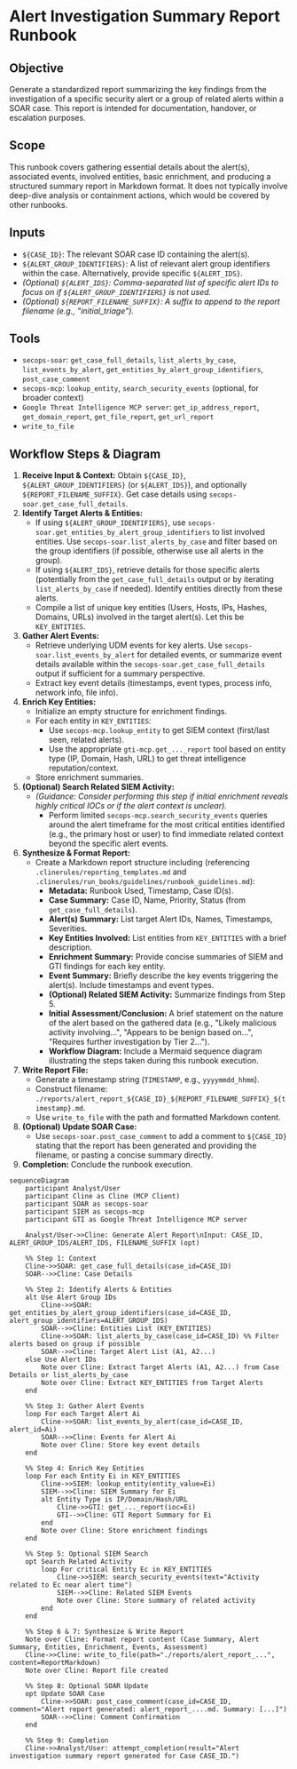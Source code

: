 # Alert Investigation Summary Report Runbook

## Objective

Generate a standardized report summarizing the key findings from the investigation of a specific security alert or a group of related alerts within a SOAR case. This report is intended for documentation, handover, or escalation purposes.

## Scope

This runbook covers gathering essential details about the alert(s), associated events, involved entities, basic enrichment, and producing a structured summary report in Markdown format. It does not typically involve deep-dive analysis or containment actions, which would be covered by other runbooks.

## Inputs

*   `${CASE_ID}`: The relevant SOAR case ID containing the alert(s).
*   `${ALERT_GROUP_IDENTIFIERS}`: A list of relevant alert group identifiers within the case. Alternatively, provide specific `${ALERT_IDS}`.
*   *(Optional) `${ALERT_IDS}`: Comma-separated list of specific alert IDs to focus on if `${ALERT_GROUP_IDENTIFIERS}` is not used.*
*   *(Optional) `${REPORT_FILENAME_SUFFIX}`: A suffix to append to the report filename (e.g., "initial_triage").*

## Tools

*   `secops-soar`: `get_case_full_details`, `list_alerts_by_case`, `list_events_by_alert`, `get_entities_by_alert_group_identifiers`, `post_case_comment`
*   `secops-mcp`: `lookup_entity`, `search_security_events` (optional, for broader context)
*   `Google Threat Intelligence MCP server`: `get_ip_address_report`, `get_domain_report`, `get_file_report`, `get_url_report`
*   `write_to_file`

## Workflow Steps & Diagram

1.  **Receive Input & Context:** Obtain `${CASE_ID}`, `${ALERT_GROUP_IDENTIFIERS}` (or `${ALERT_IDS}`), and optionally `${REPORT_FILENAME_SUFFIX}`. Get case details using `secops-soar.get_case_full_details`.
2.  **Identify Target Alerts & Entities:**
    *   If using `${ALERT_GROUP_IDENTIFIERS}`, use `secops-soar.get_entities_by_alert_group_identifiers` to list involved entities. Use `secops-soar.list_alerts_by_case` and filter based on the group identifiers (if possible, otherwise use all alerts in the group).
    *   If using `${ALERT_IDS}`, retrieve details for those specific alerts (potentially from the `get_case_full_details` output or by iterating `list_alerts_by_case` if needed). Identify entities directly from these alerts.
    *   Compile a list of unique key entities (Users, Hosts, IPs, Hashes, Domains, URLs) involved in the target alert(s). Let this be `KEY_ENTITIES`.
3.  **Gather Alert Events:**
    *   Retrieve underlying UDM events for key alerts. Use `secops-soar.list_events_by_alert` for detailed events, or summarize event details available within the `secops-soar.get_case_full_details` output if sufficient for a summary perspective.
    *   Extract key event details (timestamps, event types, process info, network info, file info).
4.  **Enrich Key Entities:**
    *   Initialize an empty structure for enrichment findings.
    *   For each entity in `KEY_ENTITIES`:
        *   Use `secops-mcp.lookup_entity` to get SIEM context (first/last seen, related alerts).
        *   Use the appropriate `gti-mcp.get_..._report` tool based on entity type (IP, Domain, Hash, URL) to get threat intelligence reputation/context.
    *   Store enrichment summaries.
5.  **(Optional) Search Related SIEM Activity:**
    *   *(Guidance: Consider performing this step if initial enrichment reveals highly critical IOCs or if the alert context is unclear).*
        *   Perform limited `secops-mcp.search_security_events` queries around the alert timeframe for the most critical entities identified (e.g., the primary host or user) to find immediate related context beyond the specific alert events.
6.  **Synthesize & Format Report:**
    *   Create a Markdown report structure including (referencing `.clinerules/reporting_templates.md` and `.clinerules/run_books/guidelines/runbook_guidelines.md`):
        *   **Metadata:** Runbook Used, Timestamp, Case ID(s).
        *   **Case Summary:** Case ID, Name, Priority, Status (from `get_case_full_details`).
        *   **Alert(s) Summary:** List target Alert IDs, Names, Timestamps, Severities.
        *   **Key Entities Involved:** List entities from `KEY_ENTITIES` with a brief description.
        *   **Enrichment Summary:** Provide concise summaries of SIEM and GTI findings for each key entity.
        *   **Event Summary:** Briefly describe the key events triggering the alert(s). Include timestamps and event types.
        *   **(Optional) Related SIEM Activity:** Summarize findings from Step 5.
        *   **Initial Assessment/Conclusion:** A brief statement on the nature of the alert based on the gathered data (e.g., "Likely malicious activity involving...", "Appears to be benign based on...", "Requires further investigation by Tier 2...").
        *   **Workflow Diagram:** Include a Mermaid sequence diagram illustrating the steps taken during this runbook execution.
7.  **Write Report File:**
    *   Generate a timestamp string (`TIMESTAMP`, e.g., `yyyymmdd_hhmm`).
    *   Construct filename: `./reports/alert_report_${CASE_ID}_${REPORT_FILENAME_SUFFIX}_${timestamp}.md`.
    *   Use `write_to_file` with the path and formatted Markdown content.
8.  **(Optional) Update SOAR Case:**
    *   Use `secops-soar.post_case_comment` to add a comment to `${CASE_ID}` stating that the report has been generated and providing the filename, or pasting a concise summary directly.
9.  **Completion:** Conclude the runbook execution.

```{mermaid}
sequenceDiagram
    participant Analyst/User
    participant Cline as Cline (MCP Client)
    participant SOAR as secops-soar
    participant SIEM as secops-mcp
    participant GTI as Google Threat Intelligence MCP server

    Analyst/User->>Cline: Generate Alert Report\nInput: CASE_ID, ALERT_GROUP_IDS/ALERT_IDS, FILENAME_SUFFIX (opt)

    %% Step 1: Context
    Cline->>SOAR: get_case_full_details(case_id=CASE_ID)
    SOAR-->>Cline: Case Details

    %% Step 2: Identify Alerts & Entities
    alt Use Alert Group IDs
        Cline->>SOAR: get_entities_by_alert_group_identifiers(case_id=CASE_ID, alert_group_identifiers=ALERT_GROUP_IDS)
        SOAR-->>Cline: Entities List (KEY_ENTITIES)
        Cline->>SOAR: list_alerts_by_case(case_id=CASE_ID) %% Filter alerts based on group if possible
        SOAR-->>Cline: Target Alert List (A1, A2...)
    else Use Alert IDs
        Note over Cline: Extract Target Alerts (A1, A2...) from Case Details or list_alerts_by_case
        Note over Cline: Extract KEY_ENTITIES from Target Alerts
    end

    %% Step 3: Gather Alert Events
    loop For each Target Alert Ai
        Cline->>SOAR: list_events_by_alert(case_id=CASE_ID, alert_id=Ai)
        SOAR-->>Cline: Events for Alert Ai
        Note over Cline: Store key event details
    end

    %% Step 4: Enrich Key Entities
    loop For each Entity Ei in KEY_ENTITIES
        Cline->>SIEM: lookup_entity(entity_value=Ei)
        SIEM-->>Cline: SIEM Summary for Ei
        alt Entity Type is IP/Domain/Hash/URL
            Cline->>GTI: get_..._report(ioc=Ei)
            GTI-->>Cline: GTI Report Summary for Ei
        end
        Note over Cline: Store enrichment findings
    end

    %% Step 5: Optional SIEM Search
    opt Search Related Activity
        loop For critical Entity Ec in KEY_ENTITIES
            Cline->>SIEM: search_security_events(text="Activity related to Ec near alert time")
            SIEM-->>Cline: Related SIEM Events
            Note over Cline: Store summary of related activity
        end
    end

    %% Step 6 & 7: Synthesize & Write Report
    Note over Cline: Format report content (Case Summary, Alert Summary, Entities, Enrichment, Events, Assessment)
    Cline->>Cline: write_to_file(path="./reports/alert_report_...", content=ReportMarkdown)
    Note over Cline: Report file created

    %% Step 8: Optional SOAR Update
    opt Update SOAR Case
        Cline->>SOAR: post_case_comment(case_id=CASE_ID, comment="Alert report generated: alert_report_....md. Summary: [...]")
        SOAR-->>Cline: Comment Confirmation
    end

    %% Step 9: Completion
    Cline->>Analyst/User: attempt_completion(result="Alert investigation summary report generated for Case CASE_ID.")
